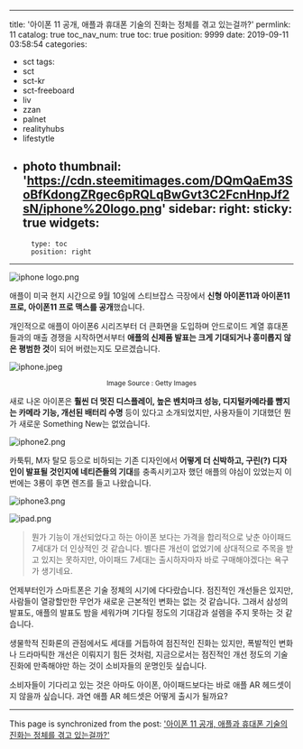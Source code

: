 
---
title: '아이폰 11 공개, 애플과 휴대폰 기술의 진화는 정체를 겪고 있는걸까?'
permlink: 11
catalog: true
toc_nav_num: true
toc: true
position: 9999
date: 2019-09-11 03:58:54
categories:
- sct
tags:
- sct
- sct-kr
- sct-freeboard
- liv
- zzan
- palnet
- realityhubs
- lifestytle
- photo
thumbnail: 'https://cdn.steemitimages.com/DQmQaEm3SoBfKdongZRgec6pRQLqBwGvt3C2FcnHnpJf2sN/iphone%20logo.png'
sidebar:
    right:
        sticky: true
widgets:
    -
        type: toc
        position: right
---


![iphone logo.png](https://cdn.steemitimages.com/DQmQaEm3SoBfKdongZRgec6pRQLqBwGvt3C2FcnHnpJf2sN/iphone%20logo.png)

애플이 미국 현지 시간으로 9월 10일에 스티브잡스 극장에서 **신형 아이폰11과 아이폰11 프로, 아이폰11 프로 맥스를 공개**했습니다.

개인적으로 애플이 아이폰6 시리즈부터 더 큰화면을 도입하며 안드로이드 계열 휴대폰들과의 매출 경쟁을 시작하면서부터 **애플의 신제품 발표는 크게 기대되거나 흥미롭지 않은 평범한 것**이 되어 버렸는지도 모르겠습니다.


![iphone.jpeg](https://cdn.steemitimages.com/DQmTYeg8vNnSvV92NtwHh4rNkczHXsu4rBXeLizNv9kXiuY/iphone.jpeg)
<center><sub> Image Source : Getty Images </sub></center>

새로 나온 아이폰은 **훨씬 더 멋진 디스플레이, 높은 벤치마크 성능, 디지털카메라를 뺨지는 카메라 기능, 개선된 배터리 수명** 등이 있다고 소개되었지만, 사용자들이 기대했던 뭔가 새로운 Something New는 없었습니다.

![iphone2.png](https://cdn.steemitimages.com/DQmUDiL4xtZT65hBMBmN1Cuq56WWS6GjkaiZRyJmM7UFiLY/iphone2.png)

카툭튀, M자 탈모 등으로 비하되는 기존 디자인에서 **어떻게 더 신박하고, 구린(?) 디자인이 발표될 것인지에 네티즌들의 기대**를 충족시키고자 했던 애플의 야심이 있었는지 이번에는 3룡이 후면 렌즈를 들고 나왔습니다.

![iphone3.png](https://cdn.steemitimages.com/DQmSk11U2Tzbm7fuVDc6SsNUbCvNK9eSsMAH57PUNDMksh7/iphone3.png)


![ipad.png](https://cdn.steemitimages.com/DQmSMokQDBnco5GvnDsjc78ZQYtwRHXnEfRVLi8J4vZNd44/ipad.png)

> 뭔가 기능이 개선되었다고 하는 아이폰 보다는 가격을 합리적으로 낮춘 아이패드 7세대가 더 인상적인 것 같습니다. 별다른 개선이 없었기에 상대적으로 주목을 받고 있지는 못하지만, 아이패드 7세대는 출시하자마자 바로 구매해야겠다는 욕구가 생기네요.

언제부터인가 스마트폰은 기술 정체의 시기에 다다랐습니다. 점진적인 개선들은 있지만, 사람들이 열광할만한 무언가 새로운 근본적인 변화는 없는 것 같습니다. 그래서 삼성의 발표도, 애플의 발표도 밤을 세워가며 기다릴 정도의 기대감과 설렘을 주지 못하는 것 같습니다.

생물학적 진화론의 관점에서도 세대를 거듭하여 점진적인 진화는 있지만, 폭발적인 변화나 드라마틱한 개선은 이뤄지기 힘든 것처럼, 지금으로서는 점진적인 개선 정도의 기술 진화에 만족해야만 하는 것이 소비자들의 운명인듯 싶습니다. 

소비자들이 기다리고 있는 것은 아마도 아이폰, 아이패드보다는 바로 애플 AR 헤드셋이지 않을까 싶습니다. 과연 애플 AR 헤드셋은 어떻게 출시가 될까요?

- - -

This page is synchronized from the post: ['아이폰 11 공개, 애플과 휴대폰 기술의 진화는 정체를 겪고 있는걸까?'](https://steemit.com/@donekim/11)
